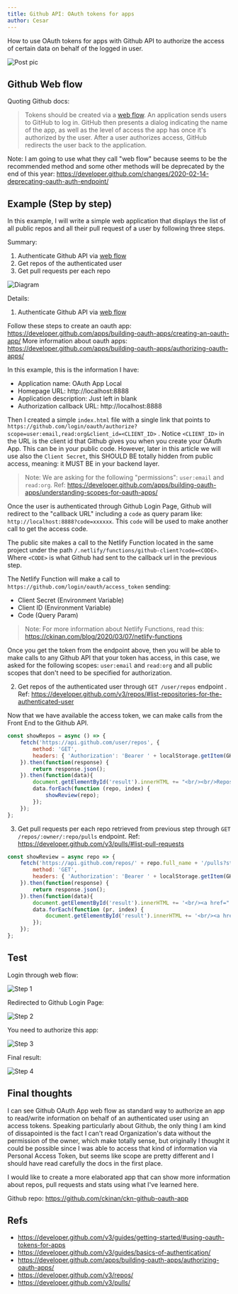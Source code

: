 ```yaml
---
title: Github API: OAuth tokens for apps
author: Cesar
---
```


How to use OAuth tokens for apps with Github API to authorize the access of certain data on behalf of the logged in user.

<!--truncate-->

![Post pic](assets/img/github.png)

## Github Web flow

Quoting Github docs:

> Tokens should be created via a [web flow](https://developer.github.com/apps/building-oauth-apps/authorizing-oauth-apps/). An application sends users to GitHub to log in. GitHub then presents a dialog indicating the name of the app, as well as the level of access the app has once it's authorized by the user. After a user authorizes access, GitHub redirects the user back to the application.

Note: I am going to use what they call "web flow" because seems to be the recommended method and some other methods will be deprecated by the end of this year: https://developer.github.com/changes/2020-02-14-deprecating-oauth-auth-endpoint/

## Example (Step by step)

In this example, I will write a simple web application that displays the list of all public repos and all their pull request of a user by following three steps.

Summary:

1. Authenticate Github API via [web flow](https://developer.github.com/apps/building-oauth-apps/authorizing-oauth-apps/)
2. Get repos of the authenticated user
3. Get pull requests per each repo

![Diagram](assets/img/github-api-oauth-diagram.png)

Details:

1. Authenticate Github API via [web flow](https://developer.github.com/apps/building-oauth-apps/authorizing-oauth-apps/)

Follow these steps to create an oauth app: https://developer.github.com/apps/building-oauth-apps/creating-an-oauth-app/
More information about oauth apps: https://developer.github.com/apps/building-oauth-apps/authorizing-oauth-apps/

In this example, this is the information I have:

- Application name: OAuth App Local
- Homepage URL: http://localhost:8888
- Application description: Just left in blank
- Authorization callback URL: http://localhost:8888

Then I created a simple `index.html` file with a single link that points to `https://github.com/login/oauth/authorize?scope=user:email,read:org&client_id=<CLIENT_ID>` . Notice `<CLIENT_ID>` in the URL is the client id that Github gives you when you create your OAuth App. This can be in your public code. However, later in this article we will use also the `Client Secret`, this SHOULD BE totally hidden from public access, meaning: it MUST BE in your backend layer.

> Note: We are asking for the following "permissions": `user:email` and `read:org`. Ref: https://developer.github.com/apps/building-oauth-apps/understanding-scopes-for-oauth-apps/

Once the user is authenticated through Github Login Page, Github will redirect to the "callback URL" including a `code` as query param like: `http://localhost:8888?code=xxxxxx`. This `code` will be used to make another call to get the access code.

The public site makes a call to the Netlify Function located in the same project under the path `/.netlify/functions/github-client?code=<CODE>`. Where `<CODE>` is what Github had sent to the callback url in the previous step.

The Netlify Function will make a call to `https://github.com/login/oauth/access_token` sending:
- Client Secret (Environment Variable)
- Client ID (Environment Variable)
- Code (Query Param)

> Note: For more information about Netlify Functions, read this: https://ckinan.com/blog/2020/03/07/netlify-functions

Once you get the token from the endpoint above, then you will be able to make calls to any Github API that your token has access, in this case, we asked for the following scopes: `user:email` and `read:org` and all public scopes that don't need to be specified for authorization.

2. Get repos of the authenticated user through `GET /user/repos` endpoint . Ref: https://developer.github.com/v3/repos/#list-repositories-for-the-authenticated-user

Now that we have available the access token, we can make calls from the Front End to the Github API.

```js
const showRepos = async () => {
    fetch('https://api.github.com/user/repos', {
        method: 'GET',
        headers: { 'Authorization': 'Bearer ' + localStorage.getItem(GH_ACCESS_TOKEN_KEY) }
    }).then(function(response) {
        return response.json();
    }).then(function(data){
        document.getElementById('result').innerHTML += "<br/><br/>Repos";
        data.forEach(function (repo, index) {
            showReview(repo);
        });
    });
};
```

3. Get pull requests per each repo retrieved from previous step through `GET /repos/:owner/:repo/pulls` endpoint. Ref: https://developer.github.com/v3/pulls/#list-pull-requests

```js
const showReview = async repo => {
    fetch('https://api.github.com/repos/' + repo.full_name + '/pulls?state=all', {
        method: 'GET',
        headers: { 'Authorization': 'Bearer ' + localStorage.getItem(GH_ACCESS_TOKEN_KEY) }
    }).then(function(response) {
        return response.json();
    }).then(function(data){
        document.getElementById('result').innerHTML += '<br/><a href="' + repo.html_url + '" target="_blank">' + repo.full_name + '</a>';
        data.forEach(function (pr, index) {
            document.getElementById('result').innerHTML += '<br/><a href="' + pr.html_url + '" target="_blank">---- #' + pr.number + ': ' + pr.title + ' (' + pr.state + ')' + '</a>';
        });
    });
};
```

## Test

Login through web flow:

![Step 1](assets/img/github-api-oauth-s1.png)

Redirected to Github Login Page:

![Step 2](assets/img/github-api-oauth-s2.png)

You need to authorize this app:

![Step 3](assets/img/github-api-oauth-s3.png)

Final result:

![Step 4](assets/img/github-api-oauth-s4.png)

## Final thoughts

I can see Github OAuth App web flow as standard way to authorize an app to read/write information on behalf of an authenticated user using an access tokens. Speaking particularly about Github, the only thing I am kind of dissapointed is the fact I can't read Organization's data without the permission of the owner, which make totally sense, but originally I thought it could be possible since I was able to access that kind of information via Personal Access Token, but seems like scope are pretty different and I should have read carefully the docs in the first place.

I would like to create a more elaborated app that can show more information about repos, pull requests and stats using what I've learned here.

Github repo: https://github.com/ckinan/ckn-github-oauth-app

## Refs
- https://developer.github.com/v3/guides/getting-started/#using-oauth-tokens-for-apps
- https://developer.github.com/v3/guides/basics-of-authentication/
- https://developer.github.com/apps/building-oauth-apps/authorizing-oauth-apps/
- https://developer.github.com/v3/repos/
- https://developer.github.com/v3/pulls/